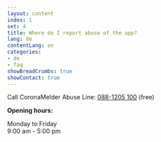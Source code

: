 ```yaml
---
layout: content
index: 1
set: 4
title: Where do I report abuse of the app?
lang: de
contentLang: en
categories:
- de
- faq
showBreadCrumbs: true
showContact: true
---
```


Call CoronaMelder Abuse Line:
<a href="tel:+31881205100">088-1205 100</a> (free)

**Opening hours:**

Monday to Friday<br />
9:00 am - 5:00 pm
